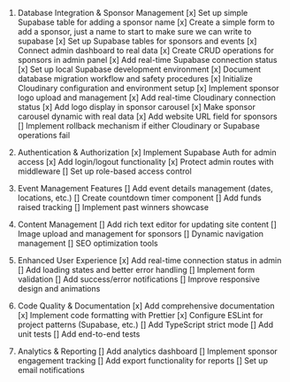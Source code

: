 1. Database Integration & Sponsor Management
   [x] Set up simple Supabase table for adding a sponsor name
   [x] Create a simple form to add a sponsor, just a name to start to make sure we can write to supabase
   [x] Set up Supabase tables for sponsors and events
   [x] Connect admin dashboard to real data
   [x] Create CRUD operations for sponsors in admin panel
   [x] Add real-time Supabase connection status
   [x] Set up local Supabase development environment
   [x] Document database migration workflow and safety procedures
   [x] Initialize Cloudinary configuration and environment setup
   [x] Implement sponsor logo upload and management
   [x] Add real-time Cloudinary connection status
   [x] Add logo display in sponsor carousel
   [x] Make sponsor carousel dynamic with real data
   [x] Add website URL field for sponsors
   [] Implement rollback mechanism if either Cloudinary or Supabase operations fail

2. Authentication & Authorization
   [x] Implement Supabase Auth for admin access
   [x] Add login/logout functionality
   [x] Protect admin routes with middleware
   [] Set up role-based access control

3. Event Management Features
   [] Add event details management (dates, locations, etc.)
   [] Create countdown timer component
   [] Add funds raised tracking
   [] Implement past winners showcase

4. Content Management
   [] Add rich text editor for updating site content
   [] Image upload and management for sponsors
   [] Dynamic navigation management
   [] SEO optimization tools

5. Enhanced User Experience
   [x] Add real-time connection status in admin
   [] Add loading states and better error handling
   [] Implement form validation
   [] Add success/error notifications
   [] Improve responsive design and animations

6. Code Quality & Documentation
   [x] Add comprehensive documentation
   [x] Implement code formatting with Prettier
   [x] Configure ESLint for project patterns (Supabase, etc.)
   [] Add TypeScript strict mode
   [] Add unit tests
   [] Add end-to-end tests

7. Analytics & Reporting
   [] Add analytics dashboard
   [] Implement sponsor engagement tracking
   [] Add export functionality for reports
   [] Set up email notifications
